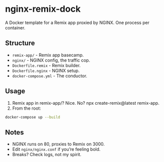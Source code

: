 # nginx-remix-dock
A Docker template for a Remix app proxied by NGINX. One process per container.

## Structure
- `remix-app/` - Remix app basecamp.
- `nginx/` - NGINX config, the traffic cop.
- `Dockerfile.remix` - Remix builder.
- `Dockerfile.nginx` - NGINX setup.
- `docker-compose.yml` - The conductor.

## Usage
1. Remix app in remix-app/? Nice. No? npx create-remix@latest remix-app.
2. From the root:
```bash
docker-compose up --build
```

## Notes
- NGINX runs on 80, proxies to Remix on 3000.
- Edit `nginx/nginx.conf` if you’re feeling bold.
- Breaks? Check logs, not my spirit.

